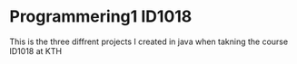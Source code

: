 # Programmering1 ID1018

This is the three diffrent projects I created in java when takning the course ID1018 at KTH
